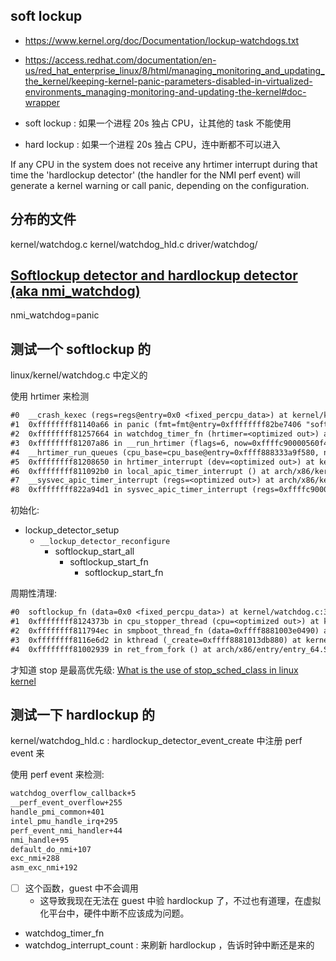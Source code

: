 ## soft lockup
- https://www.kernel.org/doc/Documentation/lockup-watchdogs.txt
- https://access.redhat.com/documentation/en-us/red_hat_enterprise_linux/8/html/managing_monitoring_and_updating_the_kernel/keeping-kernel-panic-parameters-disabled-in-virtualized-environments_managing-monitoring-and-updating-the-kernel#doc-wrapper

- soft lockup : 如果一个进程 20s 独占 CPU，让其他的 task 不能使用
- hard lockup : 如果一个进程 20s 独占 CPU，连中断都不可以进入

If any CPU in the system does not receive any hrtimer interrupt during that time the
'hardlockup detector' (the handler for the NMI perf event) will generate a kernel warning or call panic, depending on the configuration.


## 分布的文件

kernel/watchdog.c
kernel/watchdog_hld.c
driver/watchdog/

## [Softlockup detector and hardlockup detector (aka nmi_watchdog)](https://docs.kernel.org/admin-guide/lockup-watchdogs.html)

nmi_watchdog=panic

## 测试一个 softlockup 的

linux/kernel/watchdog.c 中定义的

使用 hrtimer 来检测
```txt
#0  __crash_kexec (regs=regs@entry=0x0 <fixed_percpu_data>) at kernel/kexec_core.c:1048
#1  0xffffffff81140a66 in panic (fmt=fmt@entry=0xffffffff82be7406 "softlockup: hung tasks") at kernel/panic.c:359
#2  0xffffffff81257664 in watchdog_timer_fn (hrtimer=<optimized out>) at kernel/watchdog.c:444
#3  0xffffffff81207a86 in __run_hrtimer (flags=6, now=0xffffc90000560f48, timer=0xffff888333a9fd20, base=0xffff888333a9f5c0, cpu_base=0xffff888333a9f580) at kernel/time/hrtimer.c:1685
#4  __hrtimer_run_queues (cpu_base=cpu_base@entry=0xffff888333a9f580, now=36242272464, flags=flags@entry=6, active_mask=active_mask@entry=15) at kernel/time/hrtimer.c:1749
#5  0xffffffff81208650 in hrtimer_interrupt (dev=<optimized out>) at kernel/time/hrtimer.c:1811
#6  0xffffffff811092b0 in local_apic_timer_interrupt () at arch/x86/kernel/apic/apic.c:1095
#7  __sysvec_apic_timer_interrupt (regs=<optimized out>) at arch/x86/kernel/apic/apic.c:1112
#8  0xffffffff822a94d1 in sysvec_apic_timer_interrupt (regs=0xffffc9000206bd48) at arch/x86/kernel/apic/apic.c:1106
```

初始化:
- lockup_detector_setup
  - `__lockup_detector_reconfigure`
    - softlockup_start_all
      - softlockup_start_fn
        - softlockup_start_fn

周期性清理:
```txt
#0  softlockup_fn (data=0x0 <fixed_percpu_data>) at kernel/watchdog.c:346
#1  0xffffffff8124373b in cpu_stopper_thread (cpu=<optimized out>) at kernel/stop_machine.c:511
#2  0xffffffff811794ec in smpboot_thread_fn (data=0xffff8881003e0490) at kernel/smpboot.c:164
#3  0xffffffff8116e6d2 in kthread (_create=0xffff8881013db880) at kernel/kthread.c:379
#4  0xffffffff81002939 in ret_from_fork () at arch/x86/entry/entry_64.S:308
```
才知道 stop 是最高优先级:
[What is the use of stop_sched_class in linux kernel](https://stackoverflow.com/questions/15399782/what-is-the-use-of-stop-sched-class-in-linux-kernel)

## 测试一下 hardlockup 的
kernel/watchdog_hld.c : hardlockup_detector_event_create 中注册 perf event 来

使用 perf event 来检测:
```txt
watchdog_overflow_callback+5
__perf_event_overflow+255
handle_pmi_common+401
intel_pmu_handle_irq+295
perf_event_nmi_handler+44
nmi_handle+95
default_do_nmi+107
exc_nmi+288
asm_exc_nmi+192
```

- [ ] 这个函数，guest 中不会调用
  - 这导致我现在无法在 guest 中验 hardlockup 了，不过也有道理，在虚拟化平台中，硬件中断不应该成为问题。

- watchdog_timer_fn
 - watchdog_interrupt_count : 来刷新 hardlockup ，告诉时钟中断还是来的
